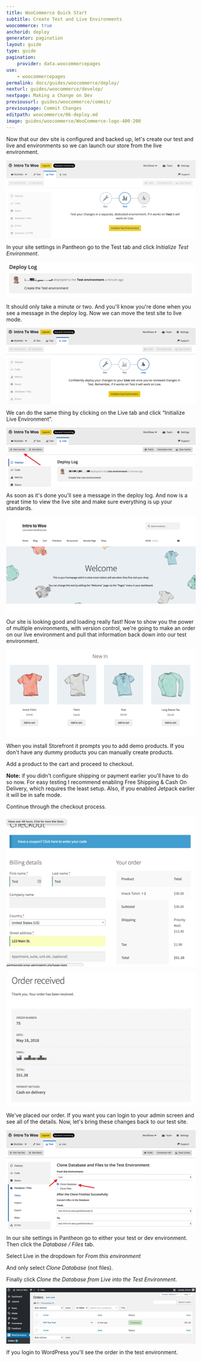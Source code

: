 ```yaml
---
title: WooCommerce Quick Start
subtitle: Create Test and Live Environments
woocommerce: true
anchorid: deploy
generator: pagination
layout: guide
type: guide
pagination:
    provider: data.woocommercepages
use:
    - woocommercepages
permalink: docs/guides/woocommerce/deploy/
nexturl: guides/woocommerce/develop/
nextpage: Making a Change on Dev
previousurl: guides/woocommerce/commit/
previouspage: Commit Changes
editpath: woocommerce/06-deploy.md
image: guides/woocommerce/WooCommerce-logo-400-200
---
```

Now that our dev site is configured and backed up, let's create our test and live and environments so we can launch our store from the live environment.

<p style="text-align:center;">
    <img align="center" src="/source/docs/assets/images/guides/woocommerce/17-Pantheon-dashboard-initialize-test-environment.png" style="max-width:100%;" alt="Initializing the test environment">
</p>

In your site settings in Pantheon go to the Test tab and click _Initialize Test Environment_.

<p style="text-align:center;">
    <img align="center" src="/source/docs/assets/images/guides/woocommerce/18-Pantheon-dashboard-test-environment-deploy-log.png" style="max-width:100%;" alt="Test environment deploy log">
</p>

It should only take a minute or two. And you'll know you're done when you see a message in the deploy log. Now we can move the test site to live mode.

<p style="text-align:center;">
    <img align="center" src="/source/docs/assets/images/guides/woocommerce/19-Pantheon-dashboard-initialize-live-environment.png" style="max-width:100%;" alt="Initializing the live environment">
</p>

We can do the same thing by clicking on the Live tab and click “Initialize Live Environment”.

<p style="text-align:center;">
    <img align="center" src="/source/docs/assets/images/guides/woocommerce/20-Pantheon-dashboard-visit-live-site.png" style="max-width:100%;" alt="Visit live site button on the Pantheon dashboard">
</p>

As soon as it's done you'll see a message in the deploy log. And now is a great time to view the live site and make sure everything is up your standards.

<p style="text-align:center;">
    <img align="center" src="/source/docs/assets/images/guides/woocommerce/21-WooCommerce-front-page.png" style="max-width:100%;" alt="WooCommerce site home page">
</p>

Our site is looking good and loading really fast! Now to show you the power of multiple environments, with version control, we're going to make an order on our live environment and pull that information back down into our test environment.

<p style="text-align:center;">
    <img align="center" src="/source/docs/assets/images/guides/woocommerce/22-WooCommerce-demo-products.png" style="max-width:100%;" alt="WooCommerce demo products on the site front end">
</p>

When you install Storefront it prompts you to add demo products. If you don't have any dummy products you can manually create products.

Add a product to the cart and proceed to checkout.

**Note:** if you didn't configure shipping or payment earlier you'll have to do so now. For easy testing I recommend enabling Free Shipping & Cash On Delivery, which requires the least setup. Also, if you enabled Jetpack earlier it will be in safe mode.

Continue through the checkout process.

<p style="text-align:center;">
    <img align="center" src="/source/docs/assets/images/guides/woocommerce/23-WooCommerce-checkout.png" style="max-width:100%;" alt="WooCommerce checkout">
</p>

<p style="text-align:center;">
    <img align="center" src="/source/docs/assets/images/guides/woocommerce/24-WooCommerce-order-received-thank-you-message.png
" style="max-width:100%;" alt="WooCommerce order received thank you message">
</p>

We've placed our order. If you want you can login to your admin screen and see all of the details. Now, let's bring these changes back to our test site.

<p style="text-align:center;">
    <img align="center" src="/source/docs/assets/images/guides/woocommerce/25-Pantheon-dashboard-clone-database-files.png" style="max-width:100%;" alt="Cloning database and files on the Pantheon dashboard">
</p>

In our site settings in Pantheon go to either your test or dev environment. Then click the _Database / Files_ tab.

Select Live in the dropdown for _From this environment_

And only select _Clone Database_ (not files).

Finally click _Clone the Database from Live into the Test Environment_.

<p style="text-align:center;">
    <img align="center" src="/source/docs/assets/images/guides/woocommerce/26-WooCommerce-dashboard-test-order.png" style="max-width:100%;" alt="A test order in the WooCommerce dashboard">
</p>

If you login to WordPress you'll see the order in the test environment.
